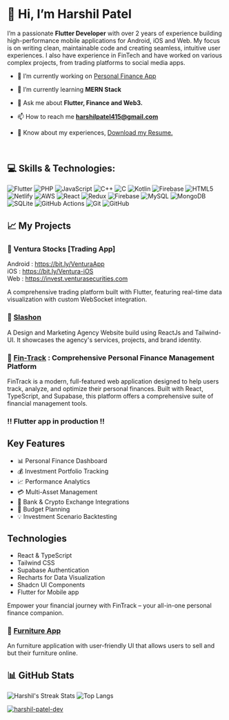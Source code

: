# 👋 Hi, I’m Harshil Patel

I’m a passionate **Flutter Developer** with over 2 years of experience building high-performance mobile applications for Android, iOS and Web. My focus is on writing clean, maintainable code and creating seamless, intuitive user experiences. I also have experience in FinTech and have worked on various complex projects, from trading platforms to social media apps.

- 🔭 I’m currently working on [Personal Finance App](https://bit.ly/fin-track-india)

- 🌱 I’m currently learning **MERN Stack**

- 💬 Ask me about **Flutter, Finance and Web3.**

- 📫 How to reach me **harshilpatel415@gmail.com**

- 📄 Know about my experiences, [Download my Resume.](https://bit.ly/harshil-patel-resume)

<br/>

## 💻 Skills & Technologies:

![Flutter](https://img.shields.io/badge/Flutter-%2302569B.svg?style=for-the-badge&logo=Flutter&logoColor=white) ![PHP](https://img.shields.io/badge/php-%23777BB4.svg?style=for-the-badge&logo=php&logoColor=white) ![JavaScript](https://img.shields.io/badge/javascript-%23323330.svg?style=for-the-badge&logo=javascript&logoColor=%23F7DF1E) ![C++](https://img.shields.io/badge/c++-%2300599C.svg?style=for-the-badge&logo=c%2B%2B&logoColor=white) ![C](https://img.shields.io/badge/c-%2300599C.svg?style=for-the-badge&logo=c&logoColor=white) ![Kotlin](https://img.shields.io/badge/kotlin-%237F52FF.svg?style=for-the-badge&logo=kotlin&logoColor=white) ![Firebase](https://img.shields.io/badge/firebase-%23039BE5.svg?style=for-the-badge&logo=firebase) ![HTML5](https://img.shields.io/badge/html5-%23E34F26.svg?style=for-the-badge&logo=html5&logoColor=white) ![Netlify](https://img.shields.io/badge/netlify-%23000000.svg?style=for-the-badge&logo=netlify&logoColor=#00C7B7) ![AWS](https://img.shields.io/badge/AWS-%23FF9900.svg?style=for-the-badge&logo=amazon-aws&logoColor=white) ![React](https://img.shields.io/badge/react-%2320232a.svg?style=for-the-badge&logo=react&logoColor=%2361DAFB) ![Redux](https://img.shields.io/badge/redux-%23593d88.svg?style=for-the-badge&logo=redux&logoColor=white) ![Firebase](https://img.shields.io/badge/firebase-a08021?style=for-the-badge&logo=firebase&logoColor=ffcd34) ![MySQL](https://img.shields.io/badge/mysql-4479A1.svg?style=for-the-badge&logo=mysql&logoColor=white) ![MongoDB](https://img.shields.io/badge/MongoDB-%234ea94b.svg?style=for-the-badge&logo=mongodb&logoColor=white) ![SQLite](https://img.shields.io/badge/sqlite-%2307405e.svg?style=for-the-badge&logo=sqlite&logoColor=white) ![GitHub Actions](https://img.shields.io/badge/github%20actions-%232671E5.svg?style=for-the-badge&logo=githubactions&logoColor=white) ![Git](https://img.shields.io/badge/git-%23F05033.svg?style=for-the-badge&logo=git&logoColor=white) ![GitHub](https://img.shields.io/badge/github-%23121011.svg?style=for-the-badge&logo=github&logoColor=white)

## 📈 My Projects

### 🚀 Ventura Stocks [Trading App]

Android : https://bit.ly/VenturaApp <br>
iOS : https://bit.ly/Ventura-iOS <br>
Web : https://invest.venturasecurities.com <br>

A comprehensive trading platform built with Flutter, featuring real-time data visualization with custom WebSocket integration.

### 🚀 [Slashon](https://slashon.agency)

A Design and Marketing Agency Website build using ReactJs and Tailwind-UI. It showcases the agency's services, projects, and brand identity.

### 🚀 [Fin-Track](https://bit.ly/fin-track-india) : Comprehensive Personal Finance Management Platform

FinTrack is a modern, full-featured web application designed to help users track, analyze, and optimize their personal finances. Built with React, TypeScript, and Supabase, this platform offers a comprehensive suite of financial management tools.

<h3>!! Flutter app in production !!</h3>

## Key Features

- 📊 Personal Finance Dashboard
- 💰 Investment Portfolio Tracking
- 📈 Performance Analytics
- 💳 Multi-Asset Management
- 🏦 Bank & Crypto Exchange Integrations
- 📅 Budget Planning
- 💡 Investment Scenario Backtesting

## Technologies

- React & TypeScript
- Tailwind CSS
- Supabase Authentication
- Recharts for Data Visualization
- Shadcn UI Components
- Flutter for Mobile app

Empower your financial journey with FinTrack – your all-in-one personal finance companion.



### 🛒 [Furniture App](https://github.com/harshil-patel-dev/furniture_app)

An furniture application with user-friendly UI that allows users to sell and but their furniture online.

<!-- ### 📝 [Social Media App](https://github.com/yourrepo)
A FinTech-focused social media app with secure user authentication and seamless integration of third-party services. -->

## 📊 GitHub Stats

<!-- ![Harshil's GitHub stats](https://github-readme-stats.vercel.app/api?username=harshil-patel-dev&show_icons=true&theme=radical) -->

![Harshil's Streak Stats](https://github-readme-streak-stats.herokuapp.com/?user=harshil-patel-dev&theme=radical)
![Top Langs](https://github-readme-stats.vercel.app/api/top-langs/?username=harshil-patel-dev&layout=compact&theme=radical)

<p align="left"> <a href="https://github.com/ryo-ma/github-profile-trophy"><img src="https://github-profile-trophy.vercel.app/?username=harshil-patel-dev" alt="harshil-patel-dev" /></a> </p>

<!-- ## 📈 Contribution Graph

![Harshil's GitHub Activity Graph](https://activity-graph.herokuapp.com/graph?username=harshil-patel-dev&theme=rogue) -->
